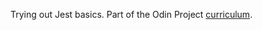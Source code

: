 Trying out Jest basics. Part of the Odin Project [curriculum](https://www.theodinproject.com/lessons/javascript-testing-practice).


